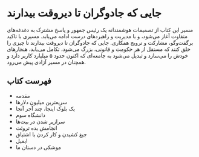 # جایی که جادوگران تا دیروقت بیدارند
مسیر این کتاب از تصمیمات هوشمندانه یک رئیس جمهور و پاسخ مشترک به دغدغه‌های متفاوت آغاز می‌شود، و با مدیریت و راهبردهای درست ادامه می‌یابد. مسیری با تاکید برگفت‌وگو، مشارکت و ترویج همکاری. جایی که جادوگران تا دیروقت بیدارند تا چیزی را خلق کنند که مستقل از هر حکومت و قانونی، بزرگ می‌شود، تکامل می‌یابد، هنجارهای خودش را می‌سازد و تبدیل می‌شود به جامعه‌ای که اکنون حدود ۵ میلیارد کاربر دارد و همچنان در مسیر آزادی پیش می‌رود.

 
  


## فهرست کتاب

- مقدمه
- سریعترین میلیون دلارها
- یک بلوک اینجا، چند آجر آنجا
- دانشگاه سوم
- سرازیر شدن در بیت‌ها
- انجامش بده تروئت
- جیغ کشیدن و کار کردن با اشتیاق
- ایمیل
- موشکی در دستان ما


